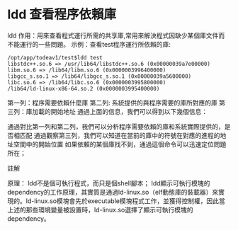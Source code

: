 # ldd 查看程序依賴庫
ldd
作用：用來查看程式運行所需的共享庫,常用來解決程式因缺少某個庫文件而不能運行的一些問題。
示例：查看test程序運行所依賴的庫:
```
/opt/app/todeav1/test$ldd test
libstdc++.so.6 => /usr/lib64/libstdc++.so.6 (0x00000039a7e00000)
libm.so.6 => /lib64/libm.so.6 (0x0000003996400000)
libgcc_s.so.1 => /lib64/libgcc_s.so.1 (0x00000039a5600000)
libc.so.6 => /lib64/libc.so.6 (0x0000003995800000)
/lib64/ld-linux-x86-64.so.2 (0x0000003995400000)
```
第一列：程序需要依賴什麼庫
第二列: 系統提供的與程序需要的庫所對應的庫
第三列：庫加載的開始地址
通過上面的信息，我們可以得到以下幾個信息：

通過對比第一列和第二列，我們可以分析程序需要依賴的庫和系統實際提供的，是否相匹配
通過觀察第三列，我們可以知道在當前的庫中的符號在對應的進程的地址空間中的開始位置
如果依賴的某個庫找不到，通過這個命令可以迅速定位問題所在；

註解

原理： ldd不是個可執行程式，而只是個shell腳本； ldd顯示可執行模塊的dependency的工作原理，其實質是通過ld-linux.so（elf動態庫的裝載器）來實現的。ld-linux.so模塊會先於executable模塊程式工作，並獲得控制權，因此當上述的那些環境變量被設置時，ld-linux.so選擇了顯示可執行模塊的dependency。
